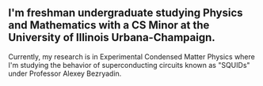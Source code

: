 ## I'm freshman undergraduate studying Physics and Mathematics with a CS Minor at the University of Illinois Urbana-Champaign. ##

Currently, my research is in Experimental Condensed Matter Physics where I'm studying the behavior of superconducting circuits known as "SQUIDs" under Professor Alexey Bezryadin. 
